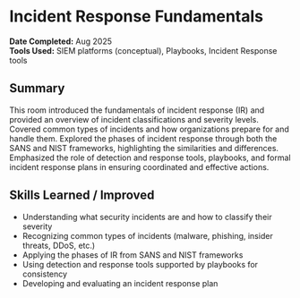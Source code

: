 # Incident Response Fundamentals

**Date Completed:** Aug 2025    
**Tools Used:** SIEM platforms (conceptual), Playbooks, Incident Response tools

## Summary
This room introduced the fundamentals of incident response (IR) and provided an overview of incident classifications and severity levels. Covered common types of incidents and how organizations prepare for and handle them. Explored the phases of incident response through both the SANS and NIST frameworks, highlighting the similarities and differences. Emphasized the role of detection and response tools, playbooks, and formal incident response plans in ensuring coordinated and effective actions.

## Skills Learned / Improved
- Understanding what security incidents are and how to classify their severity  
- Recognizing common types of incidents (malware, phishing, insider threats, DDoS, etc.)  
- Applying the phases of IR from SANS and NIST frameworks  
- Using detection and response tools supported by playbooks for consistency  
- Developing and evaluating an incident response plan  
